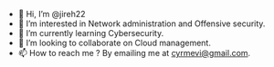 - 👋 Hi, I’m @jireh22
- 👀 I’m interested in Network administration and Offensive security.
- 🌱 I’m currently learning Cybersecurity.
- 💞️ I’m looking to collaborate on Cloud management.
- 📫 How to reach me ? By emailing me at cyrmevi@gmail.com.

<!---
cadom22/cadom22 is a ✨ special ✨ repository because its `README.md` (this file) appears on your GitHub profile.
You can click the Preview link to take a look at your changes.
--->
